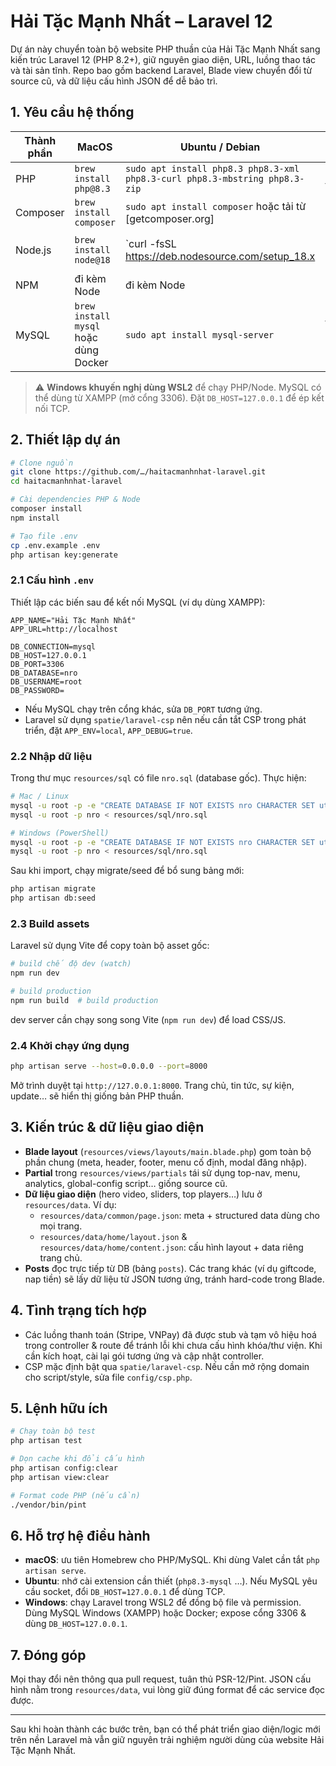 # Hải Tặc Mạnh Nhất – Laravel 12

Dự án này chuyển toàn bộ website PHP thuần của Hải Tặc Mạnh Nhất sang kiến trúc Laravel 12 (PHP 8.2+), giữ nguyên giao diện, URL, luồng thao tác và tài sản tĩnh. Repo bao gồm backend Laravel, Blade view chuyển đổi từ source cũ, và dữ liệu cấu hình JSON để dễ bảo trì.

## 1. Yêu cầu hệ thống
| Thành phần | MacOS | Ubuntu / Debian | Windows |
|------------|-------|-----------------|---------|
| PHP        | `brew install php@8.3` | `sudo apt install php8.3 php8.3-xml php8.3-curl php8.3-mbstring php8.3-zip` | Cài [PHP 8.3](https://windows.php.net/download/) và thêm vào `PATH`
| Composer   | `brew install composer` | `sudo apt install composer` hoặc tải từ [getcomposer.org] | Tải installer từ [getcomposer.org]
| Node.js    | `brew install node@18` | `curl -fsSL https://deb.nodesource.com/setup_18.x | sudo -E bash - && sudo apt install nodejs` | Cài [Node.js 18 LTS](https://nodejs.org)
| NPM        | đi kèm Node | đi kèm Node | đi kèm Node |
| MySQL      | `brew install mysql` hoặc dùng Docker | `sudo apt install mysql-server` | Dùng MySQL trong XAMPP (khuyến nghị) hoặc MySQL Community Server |

> ⚠️ **Windows khuyến nghị dùng WSL2** để chạy PHP/Node. MySQL có thể dùng từ XAMPP (mở cổng 3306). Đặt `DB_HOST=127.0.0.1` để ép kết nối TCP.

## 2. Thiết lập dự án
```bash
# Clone nguồn
git clone https://github.com/…/haitacmanhnhat-laravel.git
cd haitacmanhnhat-laravel

# Cài dependencies PHP & Node
composer install
npm install

# Tạo file .env
cp .env.example .env
php artisan key:generate
```

### 2.1 Cấu hình `.env`
Thiết lập các biến sau để kết nối MySQL (ví dụ dùng XAMPP):
```
APP_NAME="Hải Tặc Mạnh Nhất"
APP_URL=http://localhost

DB_CONNECTION=mysql
DB_HOST=127.0.0.1
DB_PORT=3306
DB_DATABASE=nro
DB_USERNAME=root
DB_PASSWORD=
```
- Nếu MySQL chạy trên cổng khác, sửa `DB_PORT` tương ứng.
- Laravel sử dụng `spatie/laravel-csp` nên nếu cần tắt CSP trong phát triển, đặt `APP_ENV=local`, `APP_DEBUG=true`.

### 2.2 Nhập dữ liệu
Trong thư mục `resources/sql` có file `nro.sql` (database gốc). Thực hiện:
```bash
# Mac / Linux
mysql -u root -p -e "CREATE DATABASE IF NOT EXISTS nro CHARACTER SET utf8mb4 COLLATE utf8mb4_general_ci;"
mysql -u root -p nro < resources/sql/nro.sql

# Windows (PowerShell)
mysql -u root -p -e "CREATE DATABASE IF NOT EXISTS nro CHARACTER SET utf8mb4 COLLATE utf8mb4_general_ci;"
mysql -u root -p nro < resources/sql/nro.sql
```

Sau khi import, chạy migrate/seed để bổ sung bảng mới:
```bash
php artisan migrate
php artisan db:seed
```

### 2.3 Build assets
Laravel sử dụng Vite để copy toàn bộ asset gốc:
```bash
# build chế độ dev (watch)
npm run dev

# build production
npm run build  # build production
```

dev server cần chạy song song Vite (`npm run dev`) để load CSS/JS.

### 2.4 Khởi chạy ứng dụng
```bash
php artisan serve --host=0.0.0.0 --port=8000
```
Mở trình duyệt tại `http://127.0.0.1:8000`. Trang chủ, tin tức, sự kiện, update… sẽ hiển thị giống bản PHP thuần.

## 3. Kiến trúc & dữ liệu giao diện
- **Blade layout** (`resources/views/layouts/main.blade.php`) gom toàn bộ phần chung (meta, header, footer, menu cố định, modal đăng nhập).
- **Partial** trong `resources/views/partials` tái sử dụng top-nav, menu, analytics, global-config script… giống source cũ.
- **Dữ liệu giao diện** (hero video, sliders, top players…) lưu ở `resources/data`. Ví dụ:
  - `resources/data/common/page.json`: meta + structured data dùng cho mọi trang.
  - `resources/data/home/layout.json` & `resources/data/home/content.json`: cấu hình layout + data riêng trang chủ.
- **Posts** đọc trực tiếp từ DB (bảng `posts`). Các trang khác (ví dụ giftcode, nap tiền) sẽ lấy dữ liệu từ JSON tương ứng, tránh hard-code trong Blade.

## 4. Tình trạng tích hợp
- Các luồng thanh toán (Stripe, VNPay) đã được stub và tạm vô hiệu hoá trong controller & route để tránh lỗi khi chưa cấu hình khóa/thư viện. Khi cần kích hoạt, cài lại gói tương ứng và cập nhật controller.
- CSP mặc định bật qua `spatie/laravel-csp`. Nếu cần mở rộng domain cho script/style, sửa file `config/csp.php`.

## 5. Lệnh hữu ích
```bash
# Chạy toàn bộ test
php artisan test

# Dọn cache khi đổi cấu hình
php artisan config:clear
php artisan view:clear

# Format code PHP (nếu cần)
./vendor/bin/pint
```

## 6. Hỗ trợ hệ điều hành
- **macOS**: ưu tiên Homebrew cho PHP/MySQL. Khi dùng Valet cần tắt `php artisan serve`.
- **Ubuntu**: nhớ cài extension cần thiết (`php8.3-mysql` …). Nếu MySQL yêu cầu socket, đổi `DB_HOST=127.0.0.1` để dùng TCP.
- **Windows**: chạy Laravel trong WSL2 để đồng bộ file và permission. Dùng MySQL Windows (XAMPP) hoặc Docker; expose cổng 3306 & dùng `DB_HOST=127.0.0.1`.

## 7. Đóng góp
Mọi thay đổi nên thông qua pull request, tuân thủ PSR-12/Pint. JSON cấu hình nằm trong `resources/data`, vui lòng giữ đúng format để các service đọc được.

---
Sau khi hoàn thành các bước trên, bạn có thể phát triển giao diện/logic mới trên nền Laravel mà vẫn giữ nguyên trải nghiệm người dùng của website Hải Tặc Mạnh Nhất.
